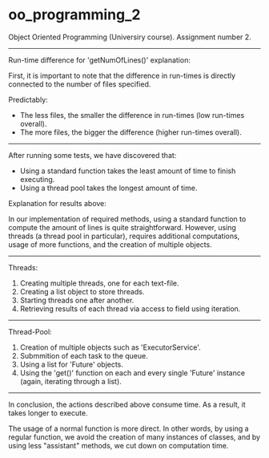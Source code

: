 # oo_programming_2
Object Oriented Programming (Universiry course). Assignment number 2.

----------------------------------------------------

Run-time difference for 'getNumOfLines()' explanation:

First, it is important to note that the difference in run-times is 
directly connected to the number of files specified.

Predictably:
- The less files, the smaller the difference in run-times (low run-times overall).
- The more files, the bigger the difference (higher run-times overall).
----------------------------------------------------
After running some tests, we have discovered that:

- Using a standard function takes the least amount of time to finish executing.
- Using a thread pool takes the longest amount of time.

Explanation for results above:

In our implementation of required methods,
using a standard function to compute the amount of lines is quite straightforward.
However, using threads (a thread pool in particular), requires additional computations,
usage of more functions, and the creation of multiple objects.

----------------------------------------------------
Threads:

1. Creating multiple threads, one for each text-file.
2. Creating a list object to store threads.
3. Starting threads one after another.
4. Retrieving results of each thread via access to field using iteration.
----------------------------------------------------
Thread-Pool:

1. Creation of multiple objects such as 'ExecutorService'.
2. Submmition of each task to the queue.
3. Using a list for 'Future' objects.
4. Using the 'get()' function on each and every single
   'Future' instance (again, iterating through a list).

----------------------------------------------------
In conclusion,
the actions described above consume time. 
As a result, it takes longer to execute.

The usage of a normal function is more direct.
In other words, by using a regular function, we avoid the creation of
many instances of classes, and by using less "assistant" methods,
we cut down on computation time.
